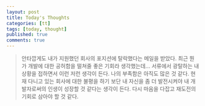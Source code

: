 ```yaml
---
layout: post
title: Today's Thoughts
categories: [tt]
tags: [today, thought]
published: true
comments: true
---
```


> 안타깝게도 내가 지원했던 회사의 포지션에 탈락했다는 메일을 받았다.
> 최근 뭔가 개발에 대한 공허함을 떨쳐줄 좋은 기회라 생각했는데...
> 서류에서 광탈하는 내 상황을 접하면서 이런 저런 생각이 든다.
> 나의 부족함은 아직도 많은 것 같다.
> 현재 다니고 있는 회사에 대한 불평을 하기 보단 내 자신을 좀 더 발전시켜야 내 개발자로써의 인생이 성장할 것 같다는 생각이 든다.
> 다시 마음을 다잡고 재도전의 기회로 삼아야 할 것 같다.


